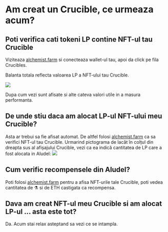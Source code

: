 # Am creat un Crucible, ce urmeaza acum?

## Poti verifica cati tokeni LP contine NFT-ul tau Crucible

Viziteaza [alchemist.farm](https://alchemist.farm/) si conecteaza wallet-ul tau, apoi da click pe fila Crucibles.

Balanta totala reflecta valoarea LP a NFT-ului tau Crucible.

![](https://i.imgur.com/WCBz8yM.png)

Dupa cum vezi sunt afisate si alte cateva valori utile in a masura performanta.

## De unde stiu daca am alocat LP-ul NFT-ului meu Crucible?

Asta ar trebui sa fie afisat automat. De altfel folosi [alchemist.farm](https://alchemist.farm/) ca sa verifici NFT-ul tau Crucible. Urmarind pictograma de lacăt în colțul din dreapta sus al afișajului Crucible, vezi ca ea indică cantitatea de LP care a fost alocata in Aludel: ![](https://i.imgur.com/ed4d3m8.png)

## Cum verific recompensele din Aludel?

Poti folosi [alchemist.farm](https://alchemist.farm/) pentru a afisa NFT-urile tale Crucible, poti vedea cantitatea de ⚗️ si de ETH castigata ca recompensa.

## Dava am creat NFT-ul meu Crucible si am alocat LP-ul ... asta este tot?

Da. Acum stai relax asteptand sa vezi ce se intampla.

#### 

